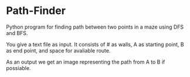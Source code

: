 # Path-Finder
Python program for finding path between two points in a maze using DFS and BFS.

You give a text file as input.
It consists of # as walls, A as starting point, B as end point, and space for avaliable route.

As an output we get an image representing the path from A to B if possiable.



